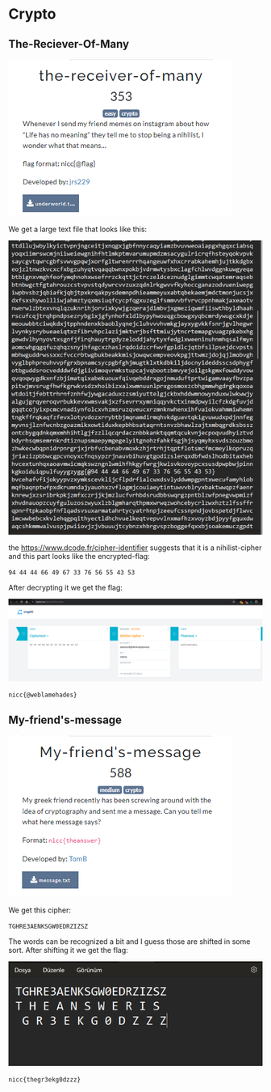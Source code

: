 # Crypto
## The-Reciever-Of-Many
![246cd6bc2a64d0bdda807be0e4052e06.png](../_resources/246cd6bc2a64d0bdda807be0e4052e06.png)

We get a large text file that looks like this:

![19c249c0fa803eb3d55a34d0f976d7aa.png](../_resources/19c249c0fa803eb3d55a34d0f976d7aa.png)

the https://www.dcode.fr/cipher-identifier suggests that it is a nihilist-cipher and this part looks like the encrypted-flag:

`94 44 44 66 49 67 33 76 56 55 43 53`

After decrypting it we get the flag:

![843043ec78ed22e49445cb73a33e4e9d.png](../_resources/843043ec78ed22e49445cb73a33e4e9d.png)

`nicc{@weblamehades}`

## My-friend's-message
![890bd282b962ea9ba61a8a1097a4eb9f.png](../_resources/890bd282b962ea9ba61a8a1097a4eb9f.png)

We get this cipher:

`TGHRE3AENKSGW0EDRZIZSZ`

The words can be recognized a bit and I guess those are shifted in some sort. After shifting it we get the flag:

![ac079516892c64ddfcedc987d5ca6276.png](../_resources/ac079516892c64ddfcedc987d5ca6276.png)

`nicc{thegr3ekg0dzzz}`